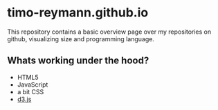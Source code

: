 timo-reymann.github.io
==

This repository contains a basic overview page over my repositories on github, visualizing size and programming language.

## Whats working under the hood?
- HTML5
- JavaScript
- a bit CSS
- [d3.js](https://d3js.org/)
